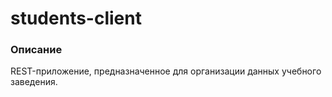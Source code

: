 # students-client
### Описание
REST-приложение, предназначенное для организации данных учебного заведения.